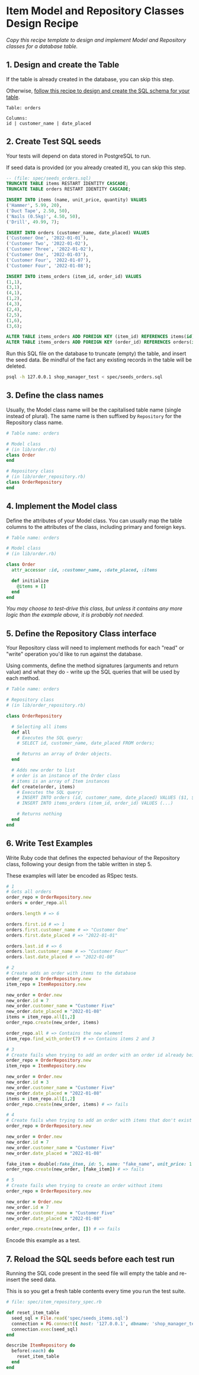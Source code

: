 # Item Model and Repository Classes Design Recipe

_Copy this recipe template to design and implement Model and Repository classes for a database table._

## 1. Design and create the Table

If the table is already created in the database, you can skip this step.

Otherwise, [follow this recipe to design and create the SQL schema for your table](./single_table_design_recipe_template.md).

```
Table: orders

Columns:
id | customer_name | date_placed
```

## 2. Create Test SQL seeds

Your tests will depend on data stored in PostgreSQL to run.

If seed data is provided (or you already created it), you can skip this step.

```sql
-- (file: spec/seeds_orders.sql)
TRUNCATE TABLE items RESTART IDENTITY CASCADE;
TRUNCATE TABLE orders RESTART IDENTITY CASCADE;

INSERT INTO items (name, unit_price, quantity) VALUES
('Hammer', 5.99, 20),
('Duct Tape', 2.50, 50),
('Nails (0.5kg)', 4.50, 50),
('Drill', 49.99, 7);

INSERT INTO orders (customer_name, date_placed) VALUES
('Customer One', '2022-01-01'),
('Customer Two', '2022-01-02'),
('Customer Three', '2022-01-02'),
('Customer One', '2022-01-03'),
('Customer Four', '2022-01-07'),
('Customer Four', '2022-01-08');

INSERT INTO items_orders (item_id, order_id) VALUES
(1,1),
(3,1),
(4,1),
(1,2),
(4,3),
(2,4),
(2,5),
(1,6),
(3,6);

ALTER TABLE items_orders ADD FOREIGN KEY (item_id) REFERENCES items(id);
ALTER TABLE items_orders ADD FOREIGN KEY (order_id) REFERENCES orders(id);
```

Run this SQL file on the database to truncate (empty) the table, and insert the seed data. Be mindful of the fact any existing records in the table will be deleted.

```bash
psql -h 127.0.0.1 shop_manager_test < spec/seeds_orders.sql
```

## 3. Define the class names

Usually, the Model class name will be the capitalised table name (single instead of plural). The same name is then suffixed by `Repository` for the Repository class name.

```ruby
# Table name: orders

# Model class
# (in lib/order.rb)
class Order
end

# Repository class
# (in lib/order_repository.rb)
class OrderRepository
end
```

## 4. Implement the Model class

Define the attributes of your Model class. You can usually map the table columns to the attributes of the class, including primary and foreign keys.

```ruby
# Table name: orders

# Model class
# (in lib/order.rb)

class Order
  attr_accessor :id, :customer_name, :date_placed, :items

  def initialize
    @items = []
  end
end
```

*You may choose to test-drive this class, but unless it contains any more logic than the example above, it is probably not needed.*

## 5. Define the Repository Class interface

Your Repository class will need to implement methods for each "read" or "write" operation you'd like to run against the database.

Using comments, define the method signatures (arguments and return value) and what they do - write up the SQL queries that will be used by each method.

```ruby
# Table name: orders

# Repository class
# (in lib/order_repository.rb)

class OrderRepository

  # Selecting all items
  def all
    # Executes the SQL query:
    # SELECT id, customer_name, date_placed FROM orders;

    # Returns an array of Order objects.
  end

  # Adds new order to list
  # order is an instance of the Order class
  # items is an array of Item instances
  def create(order, items)
    # Executes the SQL query:
    # INSERT INTO orders (id, customer_name, date_placed) VALUES ($1, $2, $3);
    # INSERT INTO items_orders (item_id, order_id) VALUES (...)

    # Returns nothing
  end
end
```

## 6. Write Test Examples

Write Ruby code that defines the expected behaviour of the Repository class, following your design from the table written in step 5.

These examples will later be encoded as RSpec tests.

```ruby
# 1
# Gets all orders
order_repo = OrderRepository.new
orders = order_repo.all

orders.length # => 6

orders.first.id # => 1
orders.first.customer_name # => "Customer One"
orders.first.date_placed # => "2022-01-01"

orders.last.id # => 6
orders.last.customer_name # => "Customer Four"
orders.last.date_placed # => "2022-01-08"

# 2
# Create adds an order with items to the database
order_repo = OrderRepository.new
item_repo = ItemRepository.new

new_order = Order.new
new_order.id = 7
new_order.customer_name = "Customer Five"
new_order.date_placed = "2022-01-08"
items = item_repo.all[1,2]
order_repo.create(new_order, items)

order_repo.all # => Contains the new element
item_repo.find_with_order(7) # => Contains items 2 and 3

# 3
# Create fails when trying to add an order with an order id already being used
order_repo = OrderRepository.new
item_repo = ItemRepository.new

new_order = Order.new
new_order.id = 3
new_order.customer_name = "Customer Five"
new_order.date_placed = "2022-01-08"
items = item_repo.all[1,2]
order_repo.create(new_order, items) # => fails

# 4
# Create fails when trying to add an order with items that don't exist
order_repo = OrderRepository.new

new_order = Order.new
new_order.id = 7
new_order.customer_name = "Customer Five"
new_order.date_placed = "2022-01-08"

fake_item = double(:fake_item, id: 5, name: "fake_name", unit_price: 1.00, quantity: 1)
order_repo.create(new_order, [fake_item]) # => fails

# 5
# Create fails when trying to create an order without items
order_repo = OrderRepository.new

new_order = Order.new
new_order.id = 7
new_order.customer_name = "Customer Five"
new_order.date_placed = "2022-01-08"

order_repo.create(new_order, []) # => fails
```

Encode this example as a test.

## 7. Reload the SQL seeds before each test run

Running the SQL code present in the seed file will empty the table and re-insert the seed data.

This is so you get a fresh table contents every time you run the test suite.

```ruby
# file: spec/item_repository_spec.rb

def reset_item_table
  seed_sql = File.read('spec/seeds_items.sql')
  connection = PG.connect({ host: '127.0.0.1', dbname: 'shop_manager_test' })
  connection.exec(seed_sql)
end

describe ItemRepository do
  before(:each) do 
    reset_item_table
  end
end
```